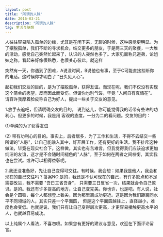 ```yaml
---
layout: post
title: "所谓的人脉"
date: 2016-03-21
description: "所谓的人脉"
tag: 生活与随想
---
```


  人往往容易陷入孤单的边缘，尤其是在闲下来，无聊的时候，这种感觉更明显。为了摆脱孤单，我们不断的寻求机会，结交更多的朋友，于是两三天的聚餐，一大堆的活动，感觉自己突然忙起来了，认识的人突然也多了。大家见面称兄道弟，论姐妹之称。看起来好像很熟悉，也很关心彼此。就这样

   突然有一天，你遇到了困难，A说没时间，B说他也有事，至于C可能直接挂断你的电话。这时候你才明白了 "日久见人心"。

   起初我们交友的目的，是为了摆脱孤单，获得友谊。而现在呢，我们不仅没有实现这个简单的愿望，反而因此而受伤。但请你也别气馁，毕竟 "人间自有真情在"。请容许我厚着脸皮称自己为好人，提出一些关于交友的意见。

1.放手去追吧，但请明确交友的目的。 说到这儿，你可能觉得我的话带有些许的功利心，但更多的时候，我是用 客观的态度，一分为二的看问题。交友的目的：

(1)单纯的为了获得友谊  

(2) 带有功利心的目的。事实上，后者居多，为了工作和生活，不得不去结交一些所谓的"人脉"，让自己能融入其中，好开展工作，还有更好的生活。我不排斥这种做法，毕竟在现实社会下，这样做，其实也有苦难言。但我觉得我们应该追求更加纯洁的友谊，这才是不会随时间褪色的"人脉"。至于如何在两者之间权衡，其实我也在尝试。或许可以相得益彰呢。

2.我还没准备好，先让自己变得可交往。有时候，我会想：如果我是他人，我会和现在的自己交往吗 ? 答案NO.是的，我还是不认可现在的自己，有许多缺点和不足需要改进，我不需要 "吾日三省吾身"， 只需要三日反省一次，结果就会令自己惊讶。是的。我还有许多提高的地方，让自己变完美。你也许，也是吧。有人说，社会是个圆锥，每个人都想登上锥尖，因为那里离成功更近。这是因为我们距离同水平不同领域的人，其实只差一个平面圆， 但是这个平面圆越往上，直径越小，难度也会变低。也就是说，我们只有让自己变得层次更高，才更容易接触更高水平的人，也就越容易成功。

 以上纯属个人看法，不喜勿喷。如果您有更好的建议与意见，欢迎在下面评论留言。